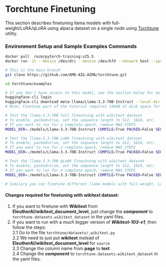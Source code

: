 
# Torchtune Finetuning
This section describes finetuning llama models with full-weight/LoRA/qLoRA using alpaca dataset on a single node using [Torchtune](https://pytorch.org/torchtune/stable/index.html) utility.

### Environment Setup and Sample Examples Commands

```bash
docker pull  rocm/pytorch-training:v25.5
docker run -it --device /dev/dri --device /dev/kfd --network host --ipc host --group-add video --cap-add SYS_PTRACE --security-opt seccomp=unconfined --privileged -v  $HOME/.ssh:/root/.ssh -v /home/amd:/home/amd --shm-size 128G --name YOUR_NAME_HERE  rocm/pytorch-training:v25.5

# This is the main branch
git clone https://github.com/AMD-AIG-AIMA/torchtune.git

cd torchtune/examples

# If you don't have access to this model, see the section below for an alternative source.
huggingface-cli login
huggingface-cli download meta-llama/Llama-3.3-70B-Instruct --local-dir ./models/Llama-3.3-70B-Instruct --exclude 'original/*.pth'
# Note: Finetune part of the tutorial requires 140GB of disk space for model + dataset.

# Test the llama-3.3-70B full fineutning with wikitext dataset
# To enable, packed=true, set the sequence length to 512, 1024, etc.
# If you want to run for a complete epoch, remove MAX_STEPS
MODEL_DIR=./models/Llama-3.3-70B-Instruct COMPILE=True PACKED=False SEQ_LEN=null CPU_OFFLOAD=False ACTIVATION_CHECKPOINTING=True MBS=64 GAS=1 EPOCHS=1 SEED=42 MAX_STEPS=20 bash run_llama_3_3_full.sh

# Test the llama-3.3-70B LoRA fineutning with wikitext dataset
# To enable, packed=true, set the sequence length to 512, 1024, etc.
# If you want to run for a complete epoch, remove MAX_STEPS
MODEL_DIR=./models/Llama-3.3-70B-Instruct COMPILE=True PACKED=False SEQ_LEN=null CPU_OFFLOAD=False ACTIVATION_CHECKPOINTING=True MBS=64 GAS=1 EPOCHS=1 SEED=42 MAX_STEPS=20 bash run_llama_3_3_LoRA.sh

# Test the llama-3.3-70B qLoRA fineutning with wikitext dataset
# To enable, packed=true, set the sequence length to 512, 1024, etc.
# If you want to run for a complete epoch, remove MAX_STEPS
MODEL_DIR=./models/Llama-3.3-70B-Instruct COMPILE=True PACKED=False SEQ_LEN=null CPU_OFFLOAD=False ACTIVATION_CHECKPOINTING=True MBS=64 GAS=1 EPOCHS=1 SEED=42 MAX_STEPS=20 bash run_llama_3_3_qLoRA.sh

# Similary you can finetune different llama models with full-weight, LoRA, qLoRA optimizations.
```
#### Changes required for finetuning with wikitext dataset:

1. If you want to finetune with **Wikitext** from **EleutherAI/wikitext_document_level**, just change the **_component_** to `torchtune.datasets.wikitext_dataset` in the yaml files.
2. If you want to run with a much bigger version of ***Wikitext-103-v1***, then follow the steps: \
   2.1 Go to the file `torchtune/datasets/_wikitext.py` \
   2.2 We need to just put **wikitext** instead of **EleutherAI/wikitext_document_level** for `source` \
   2.3 Change the column name from **page** to **text** \
   2.4 Change the **_component_** to `torchtune.datasets.wikitext_dataset` in the yaml files.


